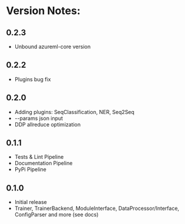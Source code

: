 # Version Notes:
## 0.2.3
* Unbound azureml-core version

## 0.2.2
* Plugins bug fix

## 0.2.0
* Adding plugins: SeqClassification, NER, Seq2Seq
* --params json input
* DDP allreduce optimization

## 0.1.1
* Tests & Lint Pipeline
* Documentation Pipeline
* PyPi Pipeline

## 0.1.0
* Initial release
* Trainer, TrainerBackend, ModuleInterface, DataProcessor/Interface, ConfigParser and more (see docs)